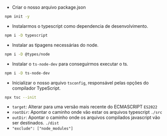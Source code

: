 - Criar o nosso arquivo package.json

```bash
npm init -y
```

- Instalarmos o typescript como dependencia de desenvolvimento.

```bash
npm i -D typescript
```

- Instalar as tipagens necessárias do node.

```bash
npm i -D @types/node
```

- Instalar o `ts-node-dev` para conseguirmos executar o ts.

```bash
npm i -D ts-node-dev
```

- Inicializar o nosso arquivo `tsconfig`, responsável pelas opções do compilador TypeScript.

```bash
npx tsc --init
```

- `target`: Alterar para uma versão mais recente do ECMASCRIPT `ES2022`
- `rootDir`: Apontar o caminho onde vão estar os arquivos typescript `./src`
- `outDir`: Apontar o caminho onde os arquivos compilados javascript vão ser destinados. `./dist`
- `"exclude": ["node_modules"]`